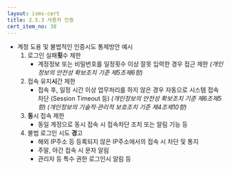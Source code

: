 ```yaml
---
layout: isms-cert
title: 2.5.3 사용자 인증
cert_item_no: 38
---
```


- 계정 도용 및 불법적인 인증시도 통제방안 예시
  1. 로그인 실패**횟**수 제한
     - 계정정보 또는 비밀번호를 일정횟수 이상 잘못 입력한 경우 접근 제한 
     _(개인정보의 안전성 확보조치 기준 제5조제6항)_
  2. 접속 유지**시**간 제한
     - 접속 후, 일정 시간 이상 업무처리를 하지 않은 경우 자동으로 시스템 접속 차단 (Session Timeout 등)
     _(개인정보의 안전성 확보조치 기준 제6조제5항)_
     _(개인정보의 기술적·관리적 보호조치 기준 제4조제10항)_
  3. **동**시 접속 제한
     - 동일 계정으로 동시 접속 시 접속차단 조치 또는 알림 기능 등 
  4. 불법 로그인 시도 **경**고
     - 해외 IP주소 등 등록되지 않은 IP주소에서의 접속 시 차단 및 통지
     - 주말, 야간 접속 시 문자 알림
     - 관리자 등 특수 권한 로그인시 알림 등


